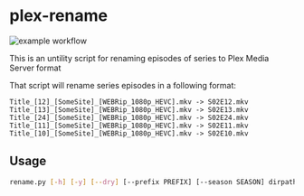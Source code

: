 # plex-rename

![example workflow](https://github.com/max619/plex-rename/actions/workflows/python-app.yml/badge.svg)

This is an untility script for renaming episodes of series to Plex Media Server format

That script will rename series episodes in a following format:
```
Title_[12]_[SomeSite]_[WEBRip_1080p_HEVC].mkv -> S02E12.mkv
Title_[13]_[SomeSite]_[WEBRip_1080p_HEVC].mkv -> S02E13.mkv
Title_[24]_[SomeSite]_[WEBRip_1080p_HEVC].mkv -> S02E24.mkv
Title_[11]_[SomeSite]_[WEBRip_1080p_HEVC].mkv -> S02E11.mkv
Title_[10]_[SomeSite]_[WEBRip_1080p_HEVC].mkv -> S02E10.mkv
```

## Usage

```sh
rename.py [-h] [-y] [--dry] [--prefix PREFIX] [--season SEASON] dirpath
```
